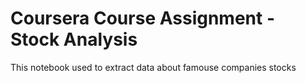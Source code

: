 <h1> Coursera Course Assignment - Stock Analysis </h1>

<p> This notebook used to extract data about famouse companies stocks </p>
